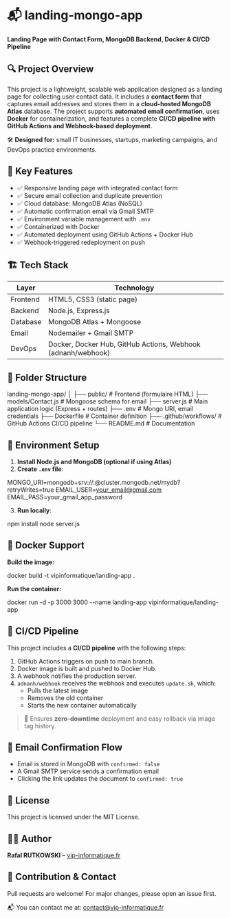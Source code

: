 # 📬 landing-mongo-app

**Landing Page with Contact Form, MongoDB Backend, Docker & CI/CD Pipeline**


## 🔍 Project Overview

This project is a lightweight, scalable web application designed as a landing page for collecting user contact data. It includes a **contact form** that captures email addresses and stores them in a **cloud-hosted MongoDB Atlas** database. The project supports **automated email confirmation**, uses **Docker** for containerization, and features a complete **CI/CD pipeline with GitHub Actions and Webhook-based deployment**.

🛠️ **Designed for:** small IT businesses, startups, marketing campaigns, and DevOps practice environments.

## 🚀 Key Features

- ✅ Responsive landing page with integrated contact form  
- ✅ Secure email collection and duplicate prevention  
- ✅ Cloud database: MongoDB Atlas (NoSQL)  
- ✅ Automatic confirmation email via Gmail SMTP  
- ✅ Environment variable management with `.env`  
- ✅ Containerized with Docker  
- ✅ Automated deployment using GitHub Actions + Docker Hub  
- ✅ Webhook-triggered redeployment on push  


## 🏗️ Tech Stack

| Layer       | Technology                 |
|-------------|-----------------------------|
| Frontend    | HTML5, CSS3 (static page)   |
| Backend     | Node.js, Express.js         |
| Database    | MongoDB Atlas + Mongoose    |
| Email       | Nodemailer + Gmail SMTP     |
| DevOps      | Docker, Docker Hub, GitHub Actions, Webhook (adnanh/webhook) |


## 🧾 Folder Structure


landing-mongo-app/
│
├── public/                # Frontend (formulaire HTML)
├── models/Contact.js      # Mongoose schema for email
├── server.js              # Main application logic (Express + routes)
├── .env                   # Mongo URI, email credentials
├── Dockerfile             # Container definition
├── .github/workflows/     # GitHub Actions CI/CD pipeline
└── README.md              # Documentation


## 🧪 Environment Setup

1. **Install Node.js and MongoDB (optional if using Atlas)**
2. **Create `.env` file**:


MONGO_URI=mongodb+srv://<username>:<password>@cluster.mongodb.net/mydb?retryWrites=true
EMAIL_USER=your_email@gmail.com
EMAIL_PASS=your_gmail_app_password


3. **Run locally**:

npm install
node server.js


## 🐳 Docker Support

**Build the image:**

docker build -t vipinformatique/landing-app .


**Run the container:**

docker run -d -p 3000:3000 --name landing-app vipinformatique/landing-app


## 🔁 CI/CD Pipeline

This project includes a **CI/CD pipeline** with the following steps:

1. GitHub Actions triggers on push to main branch.  
2. Docker image is built and pushed to Docker Hub.  
3. A webhook notifies the production server.  
4. `adnanh/webhook` receives the webhook and executes `update.sh`, which:  
   - Pulls the latest image  
   - Removes the old container  
   - Starts the new container automatically  

> 🧠 Ensures **zero-downtime** deployment and easy rollback via image tag history.


## 📧 Email Confirmation Flow

- Email is stored in MongoDB with `confirmed: false`  
- A Gmail SMTP service sends a confirmation email  
- Clicking the link updates the document to `confirmed: true`


## 📜 License

This project is licensed under the MIT License.


## 👨‍💻 Author

**Rafal RUTKOWSKI** – [vip-informatique.fr](https://vip-informatique.fr)


## 📎 Contribution & Contact

Pull requests are welcome! For major changes, please open an issue first.

📬 You can contact me at: [contact@vip-informatique.fr](mailto:contact@vip-informatique.fr)
